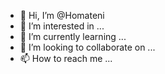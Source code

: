 - 👋 Hi, I’m @Homateni
- 👀 I’m interested in ...
- 🌱 I’m currently learning ...
- 💞️ I’m looking to collaborate on ...
- 📫 How to reach me ...

<!---
Homateni/Homateni is a ✨ special ✨ repository because its `README.md` (this file) appears on your GitHub profile.
You can click the Preview link to take a look at your changes.
--->
